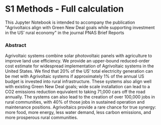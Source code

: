 # S1 Methods - Full calculation
This Jupyter Notebook is intended to accompany the publication "Agrivoltaics align with Green New Deal goals while supporting investment in the US’ rural economy" in the journal PNAS Brief Reports

### Abstract
Agrivoltaic systems combine solar photovoltaic panels with agriculture to improve land use efficiency. We provide an upper-bound reduced-order cost estimate for widespread implementation of Agrivoltaic systems in the United States. We find that 20% of the US’ total electricity generation can be met with Agrivoltaic systems if approximately 1% of the annual US budget is invested into rural infrastructure. These systems also align well with existing Green New Deal goals; wide scale installation can lead to a CO2 emissions reduction equivalent to taking 71,000 cars off the road annually. The systems can also lead to the creation of over 100,000 jobs in rural communities, with 40% of those jobs in sustained operation and maintenance positions. Agrivoltaics provide a rare chance for true synergy: more food, more energy, less water demand, less carbon emissions, and more prosperous rural communities.
